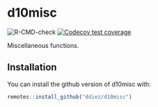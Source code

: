 
d10misc
=======

<!-- badges: start -->
![R-CMD-check](https://github.com/ddiez/d10misc/workflows/R-CMD-check/badge.svg)
[![Codecov test coverage](https://codecov.io/gh/ddiez/d10misc/branch/master/graph/badge.svg)](https://codecov.io/gh/ddiez/d10misc?branch=master)
<!-- badges: end -->

Miscellaneous functions.

## Installation

You can install the github version of d10misc with:

``` r
remotes::install_github("ddiez/d10misc")
```
